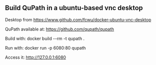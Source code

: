 ## Build QuPath in a ubuntu-based vnc desktop


Desktop from https://www.github.com/fcwu/docker-ubuntu-vnc-desktop

QuPath available at: https://github.com/qupath/qupath

Build with: docker build --rm -t qupath .

Run with: docker run -p 6080:80 qupath

Access it: http://127.0.0.1:6080
